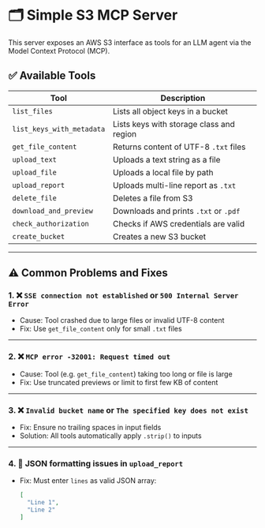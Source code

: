 # 🗂️ Simple S3 MCP Server

This server exposes an AWS S3 interface as tools for an LLM agent via the Model Context Protocol (MCP).

## ✅ Available Tools

| Tool                        | Description |
|-----------------------------|-------------|
| `list_files`                | Lists all object keys in a bucket |
| `list_keys_with_metadata`   | Lists keys with storage class and region |
| `get_file_content`          | Returns content of UTF-8 `.txt` files |
| `upload_text`               | Uploads a text string as a file |
| `upload_file`               | Uploads a local file by path |
| `upload_report`             | Uploads multi-line report as `.txt` |
| `delete_file`               | Deletes a file from S3 |
| `download_and_preview`      | Downloads and prints `.txt` or `.pdf` |
| `check_authorization`       | Checks if AWS credentials are valid |
| `create_bucket`             | Creates a new S3 bucket |

---

## ⚠️ Common Problems and Fixes

### 1. ❌ `SSE connection not established` or `500 Internal Server Error`
- Cause: Tool crashed due to large files or invalid UTF-8 content
- Fix: Use `get_file_content` only for small `.txt` files

---

### 2. ❌ `MCP error -32001: Request timed out`
- Cause: Tool (e.g. `get_file_content`) taking too long or file is large
- Fix: Use truncated previews or limit to first few KB of content

---

### 3. ❌ `Invalid bucket name` or `The specified key does not exist`
- Fix: Ensure no trailing spaces in input fields
- Solution: All tools automatically apply `.strip()` to inputs

---

### 4. 🧠 JSON formatting issues in `upload_report`
- Fix: Must enter `lines` as valid JSON array:
  ```json
  [
    "Line 1",
    "Line 2"
  ]
